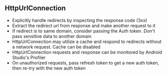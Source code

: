 ## HttpUrlConnection
  * Explicitly handle redirects by inspecting the response code (3xx)
  * Extract the redirect url from response and make another request to it
  * If redirect is to same domain, consider passing the Auth token. Don't pass sensitive data to another domain
  * HttpUrlConnection may utilize a cache and respond to redirects without a network request. Cache can be disabled
  * HttpUrlConnection requests and response can be monitored by Android Studio's Profiler
  * On unauthorized requests, pass refresh token to get a new auth token, then re-try with the new auth token
